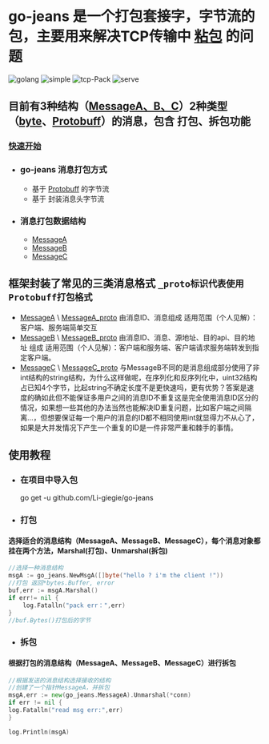 # go-jeans 是一个打包套接字，字节流的包，主要用来解决TCP传输中 [粘包](https://blog.csdn.net/weixin_41047704/article/details/85340311) 的问题

![golang](https://img.shields.io/badge/golang-v1.19-blue)
![simple](https://img.shields.io/badge/simple-extend-green)
![tcp-Pack](https://img.shields.io/badge/tcp-pack-yellowgreen)
![serve](https://img.shields.io/badge/network_transmission-pack-red)

## 目前有3种结构（[MessageA、B、C](#本框架封装了常见的三类消息格式)）2种类型（[byte](#封装消息头字节流)、[Protobuff](#消息打包方式)）的消息，包含 打包、拆包功能

### [快速开始](#使用教程)
* ### go-jeans 消息打包方式
  * 基于 [Protobuff](https://zhuanlan.zhihu.com/p/401958878) 的字节流
  * 基于 封装消息头字节流
* ### 消息打包数据结构 
  * [MessageA](#消息结构)
  * [MessageB](#消息结构)
  * [MessageC](#消息结构)

## 框架封装了常见的三类消息格式 `_proto标识代表使用Protobuff打包格式`
* [MessageA](#消息结构) \ [MessageA_proto](#消息结构) 由消息ID、消息组成 适用范围（个人见解）：客户端、服务端简单交互
* [MessageB](#消息结构) \ [MessageB_proto](#消息结构) 由消息ID、消息、源地址、目的api、目的地址 组成 适用范围（个人见解）：客户端和服务端、客户端请求服务端转发到指定客户端。
* [MessageC](#消息结构) \ [MessageC_proto](#消息结构) 与MessageB不同的是消息组成部分使用了非int结构的string结构，为什么这样做呢，在序列化和反序列化中，uint32结构占已知4个字节，比起string不确定长度不是更快速吗，更有优势？答案是速度的确如此但不能保证多用户之间的消息ID不重复这是完全使用消息ID区分的情况，如果想一些其他的办法当然也能解决ID重复问题，比如客户端之间隔离...，但想要保证每一个用户的消息的ID都不相同使用int就显得力不从心了，如果是大并发情况下产生一个重复的ID是一件非常严重和棘手的事情。

## 使用教程

* ### 在项目中导入包
  go get -u github.com/Li-giegie/go-jeans

* ### 打包
#### 选择适合的消息结构（MessageA、MessageB、MessageC），每个消息对象都挂在两个方法，Marshal(打包)、Unmarshal(拆包)
```go
//选择一种消息结构
msgA := go_jeans.NewMsgA([]byte("hello ? i'm the client !"))
//打包 返回*bytes.Buffer, error
buf,err := msgA.Marshal()
if err!= nil {
    log.Fatalln("pack err：",err)
}
//buf.Bytes()打包后的字节
```

* ### 拆包
#### 根据打包的消息结构（MessageA、MessageB、MessageC）进行拆包 

```go
//根据发送的消息结构选择接收的结构
//创建了一个指针MessageA，并拆包
msgA,err := new(go_jeans.MessageA).Unmarshal(*conn)
if err != nil {
log.Fatalln("read msg err:",err)
}

log.Println(msgA)
```
